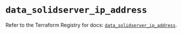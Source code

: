 # `data_solidserver_ip_address`

Refer to the Terraform Registry for docs: [`data_solidserver_ip_address`](https://registry.terraform.io/providers/efficientip-labs/solidserver/1.1.25/docs/data-sources/ip_address).
